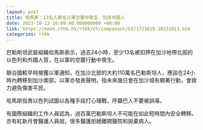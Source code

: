 ```yaml
---
layout: post
title: 哈馬斯：13名人質在以軍空襲中喪生　包括外國人
date: 2023-10-13 16:09:40.000000000 +08:00
link: https://news.rthk.hk/rthk/ch/component/k2/1723019-20231013.htm
categories: rthk
---
```


巴勒斯坦武裝組織哈馬斯表示，過去24小時，至少13名被扣押在加沙地帶北部的以色列和外國人質，在以軍的空襲行動中喪生。

聯合國較早時接獲以軍通知，在加沙北部的大約110萬名巴勒斯坦人，應該在24小時內轉移到加沙南部。以軍亦發表聲明，指未來幾日會在加沙城有顯著行動，會致力避免傷害平民。

哈馬斯指責以色列試圖以各種手段打心理戰，呼籲巴人不要被誤導。

有國際組織的工作人員認為，過百萬巴勒斯坦人不可能在如此短時間內安全轉移。亦有紅新月會醫護人員說，很多醫護拒絕離開醫院和拋棄病人。
